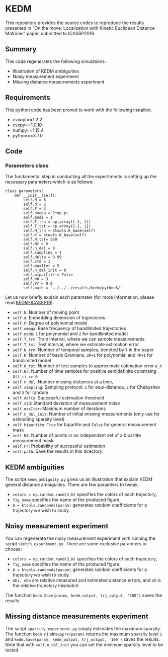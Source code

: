 # KEDM

This repository provides the source codes to reproduce the results presented in "On the move: Localization with Kinetic Euclidean Distance Matrices" paper, submitted to ICASSP2019.

## Summary
This code regenerates the following simulations:
- Illustration of KEDM ambiguities
- Noisy measurement experiment
- Missing distance measurements experiment

## Requirements
This python code has been proved to work with the following installed.
- cvxopt==1.2.2
- cvxpy==1.0.10
- numpy==1.15.4
- python==3.7.0

## Code

### Parameters class
The fundamental step in conducting all the expertiments is setting up the necessary parameters which is as follows:

```console
class parameters:
    def __init__(self):
        self.N = 6
        self.d = 2
        self.P = 3
        self.omega = 2*np.pi
        self.mode = 1
        self.T_trn = np.array([-1, 1])
        self.T_tst = np.array([-1, 1])
        self.N_trn = ktools.K_base(self)
        self.K = ktools.K_base(self)
        self.N_tst= 500
        self.Nr = 5
        self.n_del = 0
        self.sampling = 1
        self.delta = 0.99
        self.std = 1
        self.maxIter = 5
        self.n_del_init = 0
        self.bipartite = False
        self.N0 = 3
        self.Pr = 0.9
        self.path = '../../../results/kedm/python3/'
```
Let us now briefly explain each parameter (for more information, please read [KEDM-ICASSP19](https://github.com/swing-research/kedm-pubs/tree/master/icassp)).
- `self.N`: Number of moving point
- `self.d`: Embedding dimension of trajectories
- `self.P`: Degree of polynomial model
- `self.omega`: Base frequency of bandlimited trajectories
- `self.mode`: `1` for polynomial and `2` for bandlimited model
- `self.T_trn`: Train interval, where we can sample measurements
- `self.T_tst`: Test interval, where we estimate estimation error
- `self.N_trn`: Number of temporal samples, denoted by `T` in the paper
- `self.K`: Number of basis Gramians, `2P+1` for polynomial and `4P+1` for bandlimited model
- `self.N_tst`: Number of test samples to approximate estimation error `e_X`
- `self.Nr`: Number of time samples for positive semidefinite constraing `G(t_i) >> 0`
- `self.n_del`: Number missing distances at a time,
- `self.sampling`: Sampling protocol: `1` for equi-distance, `2` for Chebyshev and `3` for random
- `self.delta`: Successful estimation threshold
- `self.std`: Standard deviation of measurement noise
- `self.maxIter`: Maximum number of iterations
- `self.n_del_init`: Number of initial missing measurements (only use for estimating sparsity level)
- `self.bipartite`: `True` for bipartite and `False` for general measurement mask
- `self.N0`: Number of points in an independent set of a bipartite measurement mask
- `self.Pr`: Probability of successful estimation
- `self.path`: Save the results in this directory



## KEDM ambiguities

The script ```kedm_ambiguity.py``` gives us an illustration that explain KEDM general distance ambiguities. There are few paramters to tweak.
- `colors = np.random.rand(3,N)` specifies the colors of each trajectory,
- `fig_name` specifies the name of the produced figure,
- `A = ktools.randomAs(param)` generates random coefficients for a trajectory we wish to study.

## Noisy measurement experiment

You can regenerate the noisy measurement experiment with running the script `sketch_experiment.py`. There are some exclusive paramters to choose:
- `colors = np.random.rand(3,N)` specifies the colors of each trajectory,
- `fig_name` specifies the name of the produced figure,
- `A = ktools.randomAs(param)` generates random coefficients for a trajectory we wish to study.
- `eDi, eDo` are relative measured and estimated distance errors, and `eX` is the relative trajectory mismatch.

The function `kedm.Save(param, kedm_output, trj_output, '100')` saves the results.

## Missing distance measurements experiment

The script `sparsity_experiment.py` simply estimates the maximum sparsity. The function `kedm.FindMaxSprs(param)` returns the maximum sparsity level ```S``` and `kedm.Save(param, kedm_output, trj_output, '100')` saves the results. Note that with `self.n_del_init` you can set the minimum sparsity level to be tested.


